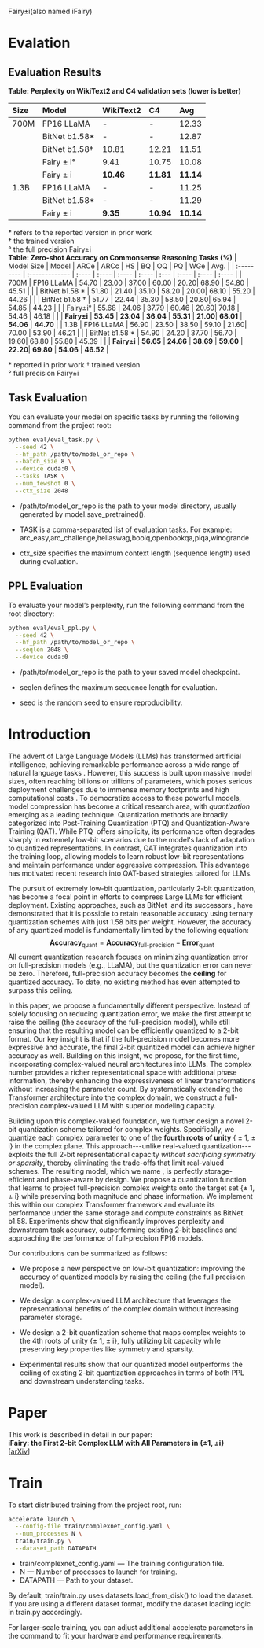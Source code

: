 Fairy±i(also named iFairy)
# Evalation
## Evaluation Results
**Table: Perplexity on WikiText2 and C4 validation sets (lower is better)**

| Size | Model             | WikiText2 | C4    | Avg   |
| :--- | :---------------- | :-------- | :---- | :---- |
| 700M | FP16 LLaMA        | -         | -     | 12.33 |
|      | BitNet b1.58*     | -         | -     | 12.87 |
|      | BitNet b1.58†     | 10.81     | 12.21 | 11.51 |
|      | Fairy ± i°        | 9.41 | 10.75  | 10.08 |
|      | Fairy ± i         | **10.46**     | **11.81** | **11.14** |
| 1.3B | FP16 LLaMA        | -         | -     | 11.25 |
|      | BitNet b1.58*     | -         | -     | 11.29 |
|      | Fairy ± i         | **9.35**      | **10.94** | **10.14** |

\* refers to the reported version in prior work  
† the trained version  
° the full precision Fairy±i  
**Table: Zero-shot Accuracy on Commonsense Reasoning Tasks (%)**
| Model Size | Model          | ARCe  | ARCc  | HS    | BQ    | OQ   | PQ    | WGe   | Avg.  |
| :--------- | :------------- | :---- | :---- | :---- | :---- | :--- | :---- | :---- | :---- |
| 700M       | FP16 LLaMA     | 54.70 | 23.00 | 37.00 | 60.00 | 20.20| 68.90 | 54.80 | 45.51 |
|            | BitNet b1.58 * | 51.80 | 21.40 | 35.10 | 58.20 | 20.00| 68.10 | 55.20 | 44.26 |
|            | BitNet b1.58 † | 51.77 | 22.44 | 35.30 | 58.50 | 20.80| 65.94 | 54.85 | 44.23 |
|            | Fairy±i°       | 55.68 | 24.06 | 37.79 | 60.46 | 20.60| 70.18 | 54.46 | 46.18 |
|            | **Fairy±i**        | **53.45** | **23.04** | **36.04** | **55.31** | **21.00**| **68.01** | **54.06** | **44.70** |
| 1.3B   | FP16 LLaMA | 56.90 | 23.50 | 38.50 | 59.10 | 21.60| 70.00 | 53.90 | 46.21 |
|            | BitNet b1.58 * | 54.90 | 24.20 | 37.70 | 56.70 | 19.60| 68.80 | 55.80 | 45.39 |
|            | **Fairy±i**    | **56.65** | **24.66** | **38.69** | **59.60** | **22.20**| **69.80** | **54.06** | **46.52** |

\* reported in prior work 
† trained version  
° full precision Fairy±i
## Task Evaluation

You can evaluate your model on specific tasks by running the following command from the project root:

```bash
python eval/eval_task.py \
  --seed 42 \
  --hf_path /path/to/model_or_repo \
  --batch_size 8 \
  --device cuda:0 \
  --tasks TASK \
  --num_fewshot 0 \
  --ctx_size 2048
```
- /path/to/model_or_repo is the path to your model directory, usually generated by model.save_pretrained().

- TASK is a comma-separated list of evaluation tasks. For example:
arc_easy,arc_challenge,hellaswag,boolq,openbookqa,piqa,winogrande

- ctx_size specifies the maximum context length (sequence length) used during evaluation.
## PPL Evaluation
To evaluate your model’s perplexity, run the following command from the root directory:
```bash
python eval/eval_ppl.py \
  --seed 42 \
  --hf_path /path/to/model_or_repo \
  --seqlen 2048 \
  --device cuda:0
```
- /path/to/model_or_repo is the path to your saved model checkpoint.

- seqlen defines the maximum sequence length for evaluation.

- seed is the random seed to ensure reproducibility.

# Introduction

The advent of Large Language Models (LLMs) has transformed artificial
intelligence, achieving remarkable performance across a wide range of
natural language
tasks . However,
this success is built upon massive model sizes, often reaching billions
or trillions of parameters, which poses serious deployment challenges
due to immense memory footprints and high computational
costs . To
democratize access to these powerful models, model compression has
become a critical research area, with *quantization* emerging as a
leading technique. Quantization methods are broadly categorized into
Post-Training Quantization (PTQ) and Quantization-Aware Training (QAT).
While PTQ  offers simplicity, its
performance often degrades sharply in extremely low-bit scenarios due to
the model's lack of adaptation to quantized representations. In
contrast, QAT integrates quantization into the training loop, allowing
models to learn robust low-bit representations and maintain performance
under aggressive compression. This advantage has motivated recent
research into QAT-based strategies tailored for LLMs.

The pursuit of extremely low-bit quantization, particularly 2-bit
quantization, has become a focal point in efforts to compress Large LLMs
for efficient deployment. Existing approaches, such as
BitNet  and its successors , have
demonstrated that it is possible to retain reasonable accuracy using
ternary quantization schemes with just 1.58 bits per weight. However,
the accuracy of any quantized model is fundamentally limited by the
following equation:
$$\textbf{Accuracy}_\text{quant}=\textbf{Accuracy}_\text{full-precision}-\textbf{Error}_\text{quant}$$
All current quantization research focuses on minimizing quantization
error on full-precision models (e.g., LLaMA), but the quantization error
can never be zero. Therefore, full-precision accuracy becomes the
**ceiling** for quantized accuracy. To date, no existing method has even
attempted to surpass this ceiling.

In this paper, we propose a fundamentally different perspective. Instead
of solely focusing on reducing quantization error, we make the first
attempt to raise the ceiling (the accuracy of the full-precision model),
while still ensuring that the resulting model can be efficiently
quantized to a 2-bit format. Our key insight is that if the
full-precision model becomes more expressive and accurate, the final
2-bit quantized model can achieve higher accuracy as well. Building on
this insight, we propose, for the first time, incorporating
complex-valued neural architectures into LLMs. The complex number
provides a richer representational space with additional phase
information, thereby enhancing the expressiveness of linear
transformations without increasing the parameter count. By
systematically extending the Transformer architecture into the complex
domain, we construct a full-precision complex-valued LLM with superior
modeling capacity.

Building upon this complex-valued foundation, we further design a novel
2-bit quantization scheme tailored for complex weights. Specifically, we
quantize each complex parameter to one of the **fourth roots of unity**
\{ ± 1, ± i\} in the complex plane. This approach---unlike
real-valued quantization---exploits the full 2-bit representational
capacity *without sacrificing symmetry or sparsity*, thereby eliminating
the trade-offs that limit real-valued schemes. The resulting model,
which we name , is perfectly storage-efficient and phase-aware by
design. We propose a quantization function that learns to project
full-precision complex weights onto the target set \{± 1, ± i\}
while preserving both magnitude and phase information. We implement this
within our complex Transformer framework and evaluate its performance
under the same storage and compute constraints as BitNet b1.58.
Experiments show that significantly improves perplexity and downstream
task accuracy, outperforming existing 2-bit baselines and approaching
the performance of full-precision FP16 models.

Our contributions can be summarized as follows:

-   We propose a new perspective on low-bit quantization: improving the
    accuracy of quantized models by raising the ceiling (the full
    precision model).

-   We design a complex-valued LLM architecture that leverages the
    representational benefits of the complex domain without increasing
    parameter storage.

-   We design a 2-bit quantization scheme that maps complex weights to
    the 4th roots of unity \{± 1, ± i\}, fully utilizing bit
    capacity while preserving key properties like symmetry and sparsity.

-   Experimental results show that our quantized model outperforms the
    ceiling of existing 2-bit quantization approaches in terms of both
    PPL and downstream understanding tasks.

# Paper
This work is described in detail in our paper:  
**iFairy: the First 2-bit Complex LLM with All Parameters in {±1, ±i}**  
[[arXiv](https://arxiv.org/abs/2508.05571)]

# Train
To start distributed training from the project root, run:

```bash
accelerate launch \
  --config-file train/complexnet_config.yaml \
  --num_processes N \
  train/train.py \
  --dataset_path DATAPATH
```
- train/complexnet_config.yaml — The training configuration file.
- N — Number of processes to launch for training.
- DATAPATH — Path to your dataset.

By default, train/train.py uses datasets.load_from_disk() to load the dataset.
If you are using a different dataset format, modify the dataset loading logic in train.py accordingly.

For larger-scale training, you can adjust additional accelerate parameters in the command to fit your hardware and performance requirements.
